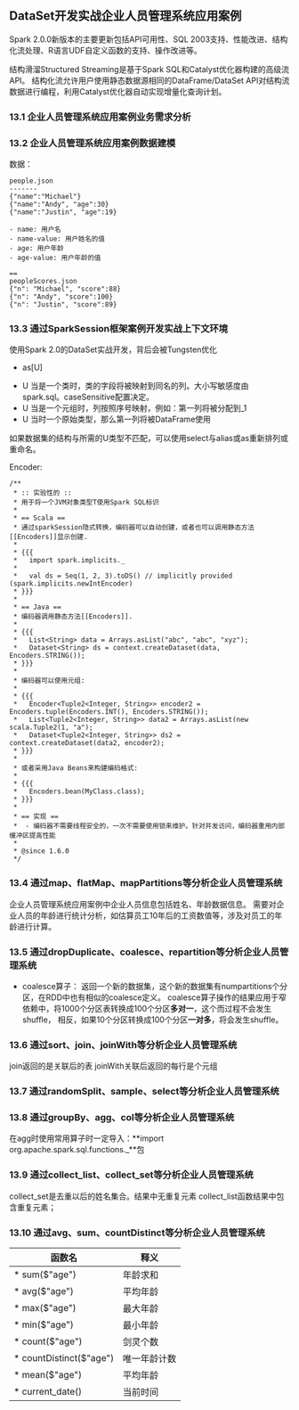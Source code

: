 
DataSet开发实战企业人员管理系统应用案例
--
Spark 2.0.0新版本的主要更新包括API可用性、SQL 2003支持、性能改进、结构化流处理、R语言UDF自定义函数的支持、操作改进等。  
  
结构滑溜Structured Streaming是基于Spark SQL和Catalyst优化器构建的高级流API。
结构化流允许用户使用静态数据源相同的DataFrame/DataSet API对结构流数据进行编程，利用Catalyst优化器自动实现增量化查询计划。  

### 13.1 企业人员管理系统应用案例业务需求分析  

### 13.2 企业人员管理系统应用案例数据建模
数据：  
```
people.json
-------
{"name":"Michael"}
{"name":"Andy", "age":30}
{"name":"Justin", "age":19}

- name: 用户名
- name-value: 用户姓名的值
- age: 用户年龄
- age-value: 用户年龄的值

==
peopleScores.json
{"n": "Michael", "score":88}
{"n": "Andy", "score":100}
{"n": "Justin", "score":89}

```

### 13.3 通过SparkSession框架案例开发实战上下文环境
使用Spark 2.0的DataSet实战开发，背后会被Tungsten优化

* as[U]
- U 当是一个类时，类的字段将被映射到同名的列。大小写敏感度由spark.sql。caseSensitive配置决定。  
- U 当是一个元组时，列按照序号映射，例如：第一列将被分配到_1  
- U 当时一个原始类型，那么第一列将被DataFrame使用  

如果数据集的结构与所需的U类型不匹配，可以使用select与alias或as重新排列或重命名。  

Encoder:
```
/**
 * :: 实验性的 ::
 * 用于将一个JVM对象类型T使用Spark SQL标识
 *
 * == Scala ==
 * 通过sparkSession隐式转换，编码器可以自动创建，或者也可以调用静态方法[[Encoders]]显示创建.
 *
 * {{{
 *   import spark.implicits._
 *
 *   val ds = Seq(1, 2, 3).toDS() // implicitly provided (spark.implicits.newIntEncoder)
 * }}}
 *
 * == Java ==
 * 编码器调用静态方法[[Encoders]].
 *
 * {{{
 *   List<String> data = Arrays.asList("abc", "abc", "xyz");
 *   Dataset<String> ds = context.createDataset(data, Encoders.STRING());
 * }}}
 *
 * 编码器可以使用元组:
 *
 * {{{
 *   Encoder<Tuple2<Integer, String>> encoder2 = Encoders.tuple(Encoders.INT(), Encoders.STRING());
 *   List<Tuple2<Integer, String>> data2 = Arrays.asList(new scala.Tuple2(1, "a");
 *   Dataset<Tuple2<Integer, String>> ds2 = context.createDataset(data2, encoder2);
 * }}}
 *
 * 或者采用Java Beans来构建编码格式:
 *
 * {{{
 *   Encoders.bean(MyClass.class);
 * }}}
 *
 * == 实现 ==
 *  - 编码器不需要线程安全的，一次不需要使用锁来维护。针对并发访问，编码器重用内部缓冲区提高性能
 *
 * @since 1.6.0
 */
```


### 13.4 通过map、flatMap、mapPartitions等分析企业人员管理系统
企业人员管理系统应用案例中企业人员信息包括姓名、年龄数据信息。
需要对企业人员的年龄进行统计分析，如估算员工10年后的工资数值等，涉及对员工的年龄进行计算。


### 13.5 通过dropDuplicate、coalesce、repartition等分析企业人员管理系统
* coalesce算子： 返回一个新的数据集，这个新的数据集有numpartitions个分区，在RDD中也有相似的coalesce定义。
coalesce算子操作的结果应用于窄依赖中，将1000个分区表转换成100个分区**多对一**，这个而过程不会发生shuffle，
相反，如果10个分区转换成100个分区**一对多**，将会发生shuffle。


### 13.6 通过sort、join、joinWith等分析企业人员管理系统
join返回的是关联后的表
joinWith关联后返回的每行是个元组


### 13.7 通过randomSplit、sample、select等分析企业人员管理系统

### 13.8 通过groupBy、agg、col等分析企业人员管理系统
在agg时使用常用算子时一定导入：**import org.apache.spark.sql.functions._**包

### 13.9 通过collect_list、collect_set等分析企业人员管理系统
collect_set是去重以后的姓名集合。结果中无重复元素
collect_list函数结果中包含重复元素；


### 13.10 通过avg、sum、countDistinct等分析企业人员管理系统

函数名 | 释义 
 ---  | ----  
* sum($"age")            |   年龄求和  
* avg($"age")            |   平均年龄  
* max($"age")            |   最大年龄
* min($"age")            |   最小年龄
* count($"age")          |   剑灵个数
* countDistinct($"age")  |   唯一年龄计数
* mean($"age")           |   平均年龄
* current_date()         |   当前时间
  

   
   
   
   
   